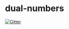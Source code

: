 # dual-numbers

[![Gitter](https://badges.gitter.im/dual-numbers/Lobby.svg)](https://gitter.im/dual-numbers/Lobby?utm_source=badge&utm_medium=badge&utm_campaign=pr-badge&utm_content=badge)